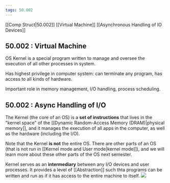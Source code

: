 ```yaml
---
tags: 50.002
---
```

[[Comp Struct|50.002]]
[[Virtual Machine]]
[[Asynchronous Handling of IO Devices]]

## 50.002 : Virtual Machine
OS Kernel is a special program written to manage and oversee the execution of all other processes in system.

Has highest privilege in computer system: can terminate any program, has access to all kinds of hardware.

Important role in memory management, I/O handling, process scheduling.

## 50.002 : Async Handling of I/O
The Kernel (the core of an OS) is a **set of instructions** that lives in the "kernel space" of the [[Dynamic Random-Access Memory (DRAM)|physical memory]], and it manages the execution of all apps in the computer, as well as the hardware (including the I/O).

Note that the Kernel **is not** the entire OS. There are other parts of an OS (that is not run in [[Kernel mode and User mode|kernel mode]]), and we will learn more about these other parts of the OS next semester.

Kernel serves as an **intermediary** between any I/O devices and user processes. It provides a level of [[Abstraction]] such thta programs can be written and run as if it has access to the entire machine to itself.
![](https://dropbox.com/s/5p53t1w1towhslg/osview.png?raw=1)

